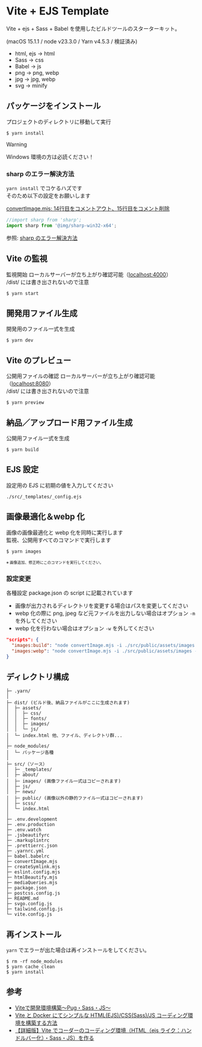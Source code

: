 # Vite + EJS Template

Vite + ejs + Sass + Babel を使用したビルドツールのスターターキット。

(macOS 15.1.1 / node v23.3.0 / Yarn v4.5.3 / 検証済み)

- html, ejs -> html
- Sass -> css
- Babel -> js
- png -> png, webp
- jpg -> jpg, webp
- svg -> minify

## パッケージをインストール

プロジェクトのディレクトリに移動して実行

```
$ yarn install
```

> [!WARNING]
> Windows 環境の方は必読ください！

### sharp のエラー解決方法

`yarn install` でコケるハズです  
そのため以下の設定をお願いします

<!--
[package.json: 61行目を削除](https://github.com/ekkun/vite-template/blob/main/vite_ejs/package.json#L61)

```
$ yarn add --dev @img/sharp-win32-x64
```
-->

[convertImage.mjs: 14行目をコメントアウト、15行目をコメント削除](https://github.com/ekkun/vite-template/blob/main/vite_ejs/convertImage.mjs#L14-L15)

```JavaScript
//import sharp from 'sharp';
import sharp from '@img/sharp-win32-x64';
```

参照: [sharp のエラー解決方法](https://qiita.com/taqumo/items/d1ccae13739e6627f7b5)

## Vite の監視

監視開始
ローカルサーバーが立ち上がり確認可能（[localhost:4000](http://localhost:4000)）  
/dist/ には書き出されないので注意

```
$ yarn start
```

## 開発用ファイル生成

開発用のファイル一式を生成

```
$ yarn dev
```

## Vite のプレビュー

公開用ファイルの確認
ローカルサーバーが立ち上がり確認可能（[localhost:8080](http://localhost:8080)）  
/dist/ には書き出されないので注意

```
$ yarn preview
```

## 納品／アップロード用ファイル生成

公開用ファイル一式を生成

```
$ yarn build
```

## EJS 設定

設定用の EJS に初期の値を入力してください

```
./src/_templates/_config.ejs
```

## 画像最適化＆webp 化

画像の画像最適化と webp 化を同時に実行します  
監視、公開用すべてのコマンドで実行します

```
$ yarn images
```

<span style="font-size: x-small;">※ 画像追加、修正時にこのコマンドを実行してください。</span>

### 設定変更

各種設定 package.json の script に記載されています

- 画像が出力されるディレクトリを変更する場合はパスを変更してください
- webp 化の際に png, jpeg など元ファイルを出力しない場合はオプション `-m` を外してください
- webp 化を行わない場合はオプション `-w` を外してください

```JSON
"scripts": {
  "images:build": "node convertImage.mjs -i ./src/public/assets/images -o ./dist/assets/images -m -v -t",
  "images:webp": "node convertImage.mjs -i ./src/public/assets/images -o ./src/public/assets/images -w",
}
```

## ディレクトリ構成

```
├─ .yarn/
│
├─ dist/ (ビルド後、納品ファイルがここに生成されます)
│  ├─ assets/
│  │  ├─ css/
│  │  ├─ fonts/
│  │  ├─ images/
│  │  └─ js/
│  └─ index.html 他、ファイル、ディレクトリ群...
│
├─ node_modules/
│  └─ パッケージ各種
│
├─ src/（ソース）
│  ├─ _templates/
│  ├─ about/
│  ├─ images/ (画像ファイル一式はコピーされます)
│  ├─ js/
│  ├─ news/
│  ├─ public/ (画像以外の静的ファイル一式はコピーされます)
│  ├─ scss/
│  └─ index.html
│
├─ .env.development
├─ .env.production
├─ .env.watch
├─ .jsbeautifyrc
├─ .markuplintrc
├─ .prettierrc.json
├─ .yarnrc.yml
├─ babel.babelrc
├─ convertImage.mjs
├─ createSymlink.mjs
├─ eslint.config.mjs
├─ htmlBeautify.mjs
├─ mediaQueries.mjs
├─ package.json
├─ postcss.config.js
├─ README.md
├─ svgo.config.js
├─ tailwind.config.js
└─ vite.config.js
```

## 再インストール

`yarn` でエラーが出た場合は再インストールをしてください。

```
$ rm -rf node_modules
$ yarn cache clean
$ yarn install
```

## 参考 <!-- Reference -->

- [Viteで開発環境構築〜Pug・Sass・JS〜](https://yuito-blog.com/vite-develop/)
- [Vite と Docker にてシンプルな HTML(EJS)/CSS(Sass)/JS コーディング環境を構築する方法](https://qiita.com/soundweaver/items/78bd6a62263c397f43f5)
- [【詳細版】Vite でコーダーのコーディング環境（HTML（ejs ライク：ハンドルバー化）・Sass・JS）を作る](https://coding-memo.work/development/1274/)
